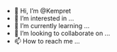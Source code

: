 - 👋 Hi, I’m @Kempret
- 👀 I’m interested in ...
- 🌱 I’m currently learning ...
- 💞️ I’m looking to collaborate on ...
- 📫 How to reach me ...

<!---
Kempret/Kempret is a ✨ special ✨ repository because its `README.md` (this file) appears on your GitHub profile.
You can click the Preview link to take a look at your changes.
--->
